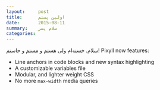 ```yaml
---
layout:     post
title:      اولین پستم
date:       2015-08-11
summary:    سلام پسر
categories:  
---
```


سلام.
خسته‌ام ولی هستم و مستم و جاستم!
Pixyll now features:

* Line anchors in code blocks and new syntax highlighting
* A customizable variables file
* Modular, and lighter weight CSS
* No more `max-width` media queries
